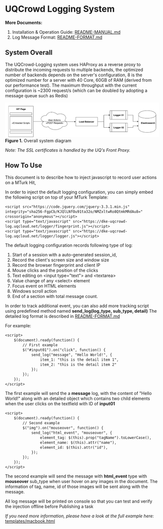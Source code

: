 # UQCrowd Logging System

**More Documents:**

1. Installation & Operation Guide: [README-MANUAL.md](README-MANUAL.md)
1. Log Message Format: [README-FORMAT.md](README-FORMAT.md)

## System Overall

The UQCrowd-Logging system uses HAProxy as a reverse proxy to distribute the incoming requests to multiple backends,
the optimized number of backends depends on the server's configuration, 8 is the optimized number for a server
with 40 Core, 60GB of RAM (derived from our performance test). The maximum throughput with the current configuration
 is ~2300 request/s (which can be doubled by adopting a message queue such as Redis)

![](docs/diagram.png)
**Figure 1.** Overall system diagram

_Note: The SSL certificates is handled by the UQ's Front Proxy._

## How To Use

This document is to describe how to inject javascript to record user actions on a MTurk Hit,

In order to inject the default logging configuration, you can simply embed the following script on top of your MTurk Template:

    <script src="https://code.jquery.com/jquery-3.3.1.min.js" integrity="sha256-FgpCb/KJQlLNfOu91ta32o/NMZxltwRo8QtmkMRdAu8=" crossorigin="anonymous"></script>
    <script type="text/javascript" src="https://dke-uqcrowd-log.uqcloud.net/logger/fingerprint.js"></script>
    <script type="text/javascript" src="https://dke-uqcrowd-log.uqcloud.net/logger/logger.js"></script>

The default logging configuration records following type of log:

1. Start of a session with a auto-generated session_id,
1. Record the client's screen size and window size 
1. Record the browser fingerprint and client IP
1. Mouse clicks and the position of the clicks
1. Text editing on \<input type="text"\> and \<textarea\>
1. Value change of any \<select\> element
1. Focus event on HTML elements
1. Windows scroll action
1. End of a section with total message count.


In order to track additional event, you can also add more tracking script using predefined method named **send_log(log_type, sub_type, detail)**
The detailed log format is described in [README-FORMAT.md](README-FORMAT.md)


For example: 

    <script>
        $(document).ready(function() {
            // First example 
            $("#input01").on("click", function() {
                send_log("message", "Hello World!", {
                    item_1: "this is the detail item 1",
                    item_2: "this is the detail item 2"
                });
            });  
        });
    </script>
    
The first example will send the a **message** log, with the content of "Hello World!" along with an detailed object which contains two child elements when the
user clicks on the textfield with ID of **input01**

    <script>
        $(document).ready(function() {
            // Second example 
            $("img").on("mouseover", function() {
                send_log("html_event", "mouseover", {
                    element_tag: $(this).prop("tagName").toLowerCase(),
                    element_name: $(this).attr("name"),
                    element_id: $(this).attr("id"),
                });
            });      
        });
    </script>

The second example will send the message with **html_event** type with **mouseover** sub_type when user hover on any images
in the document. The information of tag, name, id of those images will be sent along with the message.

All log message will be printed on console so that you can test and verify the injection offline before Publishing a task

*If you need more information, please have a look at the full example here:* [templates/macbook.html](./templates/macbook.html)